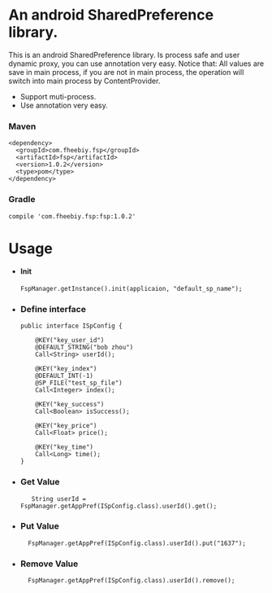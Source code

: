 # An android SharedPreference library.

This is an android SharedPreference library. Is process safe and user dynamic proxy, you can use annotation very easy.
Notice that: All values are save in main process, if you are not in main process, the operation will switch into main process by ContentProvider.
- Support muti-process.
- Use annotation very easy.
### Maven

	<dependency>
      <groupId>com.fheebiy.fsp</groupId>
      <artifactId>fsp</artifactId>
      <version>1.0.2</version>
      <type>pom</type>
	</dependency>

### Gradle
    compile 'com.fheebiy.fsp:fsp:1.0.2'


# Usage

- #### Init
        
      FspManager.getInstance().init(applicaion, "default_sp_name");
      
- ### Define interface


      public interface ISpConfig {

          @KEY("key_user_id")
          @DEFAULT_STRING("bob zhou")
          Call<String> userId();

          @KEY("key_index")
          @DEFAULT_INT(-1)
          @SP_FILE("test_sp_file")
          Call<Integer> index();

          @KEY("key_success")
          Call<Boolean> isSuccess();

          @KEY("key_price")
          Call<Float> price();

          @KEY("key_time")
          Call<Long> time();
      }
      
- ### Get Value

         String userId = FspManager.getAppPref(ISpConfig.class).userId().get();
         
- ### Put Value

        FspManager.getAppPref(ISpConfig.class).userId().put("1637");
        
- ### Remove Value
        
        FspManager.getAppPref(ISpConfig.class).userId().remove();
        
